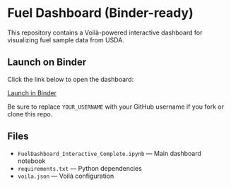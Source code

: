 # Fuel Dashboard (Binder-ready)

This repository contains a Voilà-powered interactive dashboard for visualizing fuel sample data from USDA.

## Launch on Binder

Click the link below to open the dashboard:

[Launch in Binder](https://mybinder.org/v2/gh/YOUR_USERNAME/fuel-dashboard-binder/HEAD?urlpath=voila/render/FuelDashboard_Interactive_Complete.ipynb)

Be sure to replace `YOUR_USERNAME` with your GitHub username if you fork or clone this repo.

## Files

- `FuelDashboard_Interactive_Complete.ipynb` — Main dashboard notebook
- `requirements.txt` — Python dependencies
- `voila.json` — Voilà configuration
